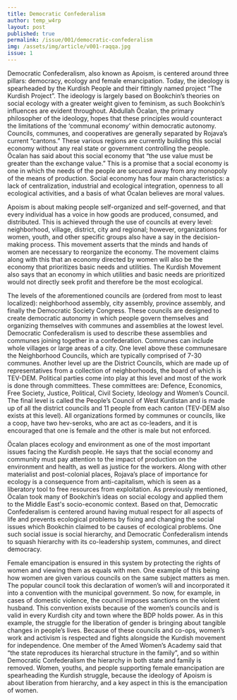 ```yaml
---
title: Democratic Confederalism
author: temp_w4rp
layout: post
published: true
permalink: /issue/001/democratic-confederalism
img: /assets/img/article/v001-raqqa.jpg
issue: 1
---
```

Democratic Confederalism, also known as Apoism, is centered around three pillars: democracy, ecology and female emancipation. Today, the ideology is spearheaded by the Kurdish People and their fittingly named project “The Kurdish Project”. The ideology is largely based on Bookchin’s theories on social ecology with a greater weight given to feminism, as such Bookchin’s influences are evident throughout. Abdullah Öcalan, the primary philosopher of the ideology, hopes that these principles would counteract the limitations of the ‘communal economy’ within democratic autonomy. Councils, communes, and cooperatives are generally separated by Rojava’s current “cantons.” These various regions are currently building this social economy without any real state or government controlling the people. Öcalan has said about this social economy that “the use value must be greater than the exchange value.” This is a promise that a social economy is one in which the needs of the people are secured away from any monopoly of the means of production. Social economy has four main characteristics: a lack of centralization, industrial and ecological integration, openness to all ecological activities, and a basis of what Ocalan believes are moral values.

Apoism is about making people self-organized and self-governed, and that every individual has a voice in how goods are produced, consumed, and distributed. This is achieved through the use of councils at every level: neighborhood, village, district, city and regional; however, organizations for women, youth, and other specific groups also have a say in the decision-making process. This movement asserts that the minds and hands of women are necessary to reorganize the economy. The movement claims along with this that an economy directed by women will also be the economy that prioritizes basic needs and utilities. The Kurdish Movement also says that an economy in which utilities and basic needs are prioritized would not directly seek profit and therefore be the most ecological.

The levels of the aforementioned councils are (ordered from most to least localized): neighborhood assembly, city assembly, province assembly, and finally the Democratic Society Congress. These councils are designed to create democratic autonomy in which people govern themselves and organizing themselves with communes and assemblies at the lowest level. Democratic Confederalism is used to describe these assemblies and communes joining together in a confederation. Communes can include whole villages or large areas of a city. One level above these communesare the Neighborhood Councils, which are typically comprised of 7-30 communes. Another level up are the District Councils, which are made up of representatives from a collection of neighborhoods, the board of which is TEV-DEM. Political parties come into play at this level and most of the work is done through committees. These committees are: Defence, Economics, Free Society, Justice, Political, Civil Society, Ideology and Women’s Council. The final level is called the People’s Council of West Kurdistan and is made up of all the district councils and 11 people from each canton (TEV-DEM also exists at this level). All organizations formed by communes or councils, like a coop, have two hev-seroks, who are act as co-leaders, and it is encouraged that one is female and the other is male but not enforced.

Öcalan places ecology and environment as one of the most important issues facing the Kurdish people. He says that the social economy and community must pay attention to the impact of production on the environment and health, as well as justice for the workers. Along with other materialist and post-colonial places, Rojava’s place of importance for ecology is a consequence from anti-capitalism, which is seen as a liberatory tool to free resources from exploitation. As previously mentioned, Öcalan took many of Bookchin’s ideas on social ecology and applied them to the Middle East's socio-economic context. Based on that, Democratic Confederalism is centered around having mutual respect for all aspects of life and prevents ecological problems by fixing and changing the social issues which Bookchin claimed to be causes of ecological problems. One such social issue is social hierarchy, and Democratic Confederalism intends to squash hierarchy with its co-leadership system, communes, and direct democracy.

Female emancipation is ensured in this system by protecting the rights of women and viewing them as equals with men. One example of this being how women are given various councils on the same subject matters as men. The popular council took this declaration of women’s will and incorporated it into a convention with the municipal government. So now, for example, in cases of domestic violence, the council imposes sanctions on the violent husband. This convention exists because of the women’s councils and is valid in every Kurdish city and town where the BDP holds power. As in this example, the struggle for the liberation of gender is bringing about tangible changes in people’s lives. Because of these councils and co-ops, women’s work and activism is respected and fights alongside the Kurdish movement for independence. One member of the Amed Women’s Academy said that “the state reproduces its hierarchal structure in the family”, and so within Democratic Confederalism the hierarchy in both state and family is removed. Women, youths, and people supporting female emancipation are spearheading the Kurdish struggle, because the ideology of Apoism is about liberation from hierarchy, and a key aspect in this is the emancipation of women.
